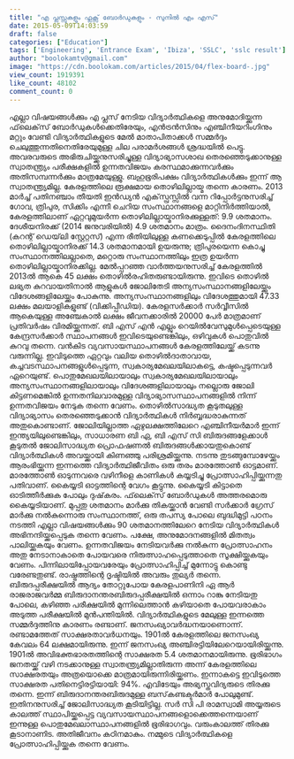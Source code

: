 ```yaml
---
title: "എ പ്ലസ്സുകളും ഫ്ലക്സ് ബോര്‍ഡുകളും - സുനില്‍ എം എസ്"
date: 2015-05-09T14:03:59
draft: false
categories: ["Education"]
tags: ['Engineering', 'Entrance Exam', 'Ibiza', 'SSLC', 'sslc result']
author: "boolokamtv@gmail.com"
image: "https://cdn.boolokam.com/articles/2015/04/flex-board-.jpg"
view_count: 1919391
like_count: 48102
comment_count: 0
---
```


എല്ലാ വിഷയങ്ങള്‍ക്കും എ പ്ലസ് നേടിയ വിദ്യാര്‍ത്ഥികളെ അനുമോദിയ്ക്കുന്ന ഫ്‌ലെക്‌സ് ബോര്‍ഡുകള്‍ക്കെതിരേയും, എന്‍ട്രന്‍സിനും എഞ്ചിനീയറിംഗിനും മറ്റും വേണ്ടി വിദ്യാര്‍ത്ഥികളുടെ മേല്‍ മാതാപിതാക്കള്‍ സമ്മര്‍ദ്ദം ചെലുത്തുന്നതിനെതിരേയുമുള്ള ചില പരാമര്‍ശങ്ങള്‍ ശ്രദ്ധയില്‍ പെട്ടു. അവരവരുടെ അഭിരുചിയ്ക്കനുസരിച്ചുള്ള വിദ്യാഭ്യാസശാഖ തെരഞ്ഞെടുക്കാനുള്ള സ്വാതന്ത്ര്യം പരീക്ഷകളില്‍ ഉന്നതവിജയം കരസ്ഥമാക്കുന്നവര്‍ക്കും അതിസമ്പന്നര്‍ക്കും മാത്രമേയുള്ളു. ബഹുഭൂരിപക്ഷം വിദ്യാര്‍ത്ഥികള്‍ക്കും ഇന്ന് ആ സ്വാതന്ത്ര്യമില്ല. കേരളത്തിലെ രൂക്ഷമായ തൊഴിലില്ലായ്മ തന്നെ കാരണം. 2013 മാര്‍ച്ച് പതിനഞ്ചാം തീയതി ഇന്‍ഡ്യന്‍ എക്‌സ്പ്രസ്സില്‍ വന്ന റിപ്പോര്‍ട്ടനുസരിച്ച് ഗോവ, ത്രിപുര, സിക്കിം എന്നീ ചെറിയ സംസ്ഥാനങ്ങളെ മാറ്റിനിര്‍ത്തിയാല്‍, കേരളത്തിലാണ് ഏറ്റവുമുയര്‍ന്ന തൊഴിലില്ലായ്മാനിരക്കുള്ളത്: 9.9 ശതമാനം. ദേശീയനിരക്ക് (2014 ജനുവരിയില്‍) 4.9 ശതമാനം മാത്രം. ദൈനംദിനസ്ഥിതി (കറന്റ് ഡെയ്‌ലി സ്റ്റേറ്റസ്) എന്ന രീതിയിലുള്ള കണക്കെടുപ്പില്‍ കേരളത്തിലെ തൊഴിലില്ലായ്മാനിരക്ക് 14.3 ശതമാനമായി ഉയരുന്നു; ത്രിപുരയെന്ന കൊച്ചു സംസ്ഥാനത്തിലല്ലാതെ, മറ്റൊരു സംസ്ഥാനത്തിലും ഇത്ര ഉയര്‍ന്ന തൊഴിലില്ലായ്മാനിരക്കില്ല. മേല്‍പ്പറഞ്ഞ വാര്‍ത്തയനുസരിച്ച് കേരളത്തില്‍ 2013ല്‍ ആകെ 45 ലക്ഷം തൊഴില്‍രഹിതരുണ്ടായിരുന്നു. ഇവിടെ തൊഴില്‍ ലഭ്യത കുറവായതിനാല്‍ ആളുകള്‍ ജോലിതേടി അന്യസംസ്ഥാനങ്ങളിലേയ്ക്കും വിദേശങ്ങളിലേയ്ക്കും പോകുന്നു. അന്യസംസ്ഥാനങ്ങളിലും വിദേശത്തുമായി 47.33 ലക്ഷം മലയാളികളുണ്ട് (വിക്കിപ്പീഡിയ). കേരളസര്‍ക്കാര്‍ സര്‍വ്വീസില്‍ ആകെയുള്ള അഞ്ചേകാല്‍ ലക്ഷം ജീവനക്കാരില്‍ 20000 പേര്‍ മാത്രമാണ് പ്രതിവര്‍ഷം വിരമിയ്ക്കുന്നത്. ബി എസ് എന്‍ എല്ലും റെയില്‍വേസുമുള്‍പ്പെടെയുള്ള കേന്ദ്രസര്‍ക്കാര്‍ സ്ഥാപനങ്ങള്‍ ഇവിടെയുണ്ടെങ്കിലും, ഒഴിവുകള്‍ പൊതുവില്‍ കുറവു തന്നെ. വന്‍കിട വ്യവസായസ്ഥാപനങ്ങള്‍ കേരളത്തിലേയ്ക്ക് കടന്നു വരുന്നില്ല. ഇവിടുത്തെ ഏറ്റവും വലിയ തൊഴില്‍ദാതാവായ, കച്ചവടസ്ഥാപനങ്ങളുള്‍പ്പെടുന്ന, സ്വകാര്യമേഖലയിലാകട്ടെ, കഷ്ടപ്പെടുന്നവര്‍ ഏറെയുണ്ട്. പൊതുമേഖലയിലായാലും സ്വകാര്യമേഖലയിലായാലും അന്യസംസ്ഥാനങ്ങളിലായാലും വിദേശങ്ങളിലായാലും നല്ലൊരു ജോലി കിട്ടണമെങ്കില്‍ ഉന്നതനിലവാരമുള്ള വിദ്യാഭ്യാസസ്ഥാപനങ്ങളില്‍ നിന്ന് ഉന്നതവിജയം നേടുക തന്നെ വേണം. തൊഴില്‍സാദ്ധ്യത കൂടുതലുള്ള വിദ്യാഭ്യാസം തെരഞ്ഞെടുക്കാന്‍ വിദ്യാര്‍ത്ഥികള്‍ നിര്‍ബ്ബദ്ധരാകുന്നത് അതുകൊണ്ടാണ്. ജോലിയില്ലാത്ത ഏഴുലക്ഷത്തിലേറെ എഞ്ചിനീയര്‍മാര്‍ ഇന്ന് ഇന്ത്യയിലുണ്ടെങ്കിലും, സാധാരണ ബി ഏ, ബി എസ് സി ബിരുദങ്ങളേക്കാള്‍ കൂടുതല്‍ ജോലിസാദ്ധ്യത പ്രൊഫഷണല്‍ ബിരുദങ്ങള്‍ക്കായതുകൊണ്ട് വിദ്യാര്‍ത്ഥികള്‍ അവയ്ക്കായി കിണഞ്ഞു പരിശ്രമിയ്ക്കുന്നു. നടന്നു തുടങ്ങുമ്പോഴേയ്ക്കും ആരംഭിയ്ക്കുന്ന ഇന്നത്തെ വിദ്യാര്‍ത്ഥിജീവിതം ഒരു തരം മാരത്തോണ്‍ ഓട്ടമാണ്. മാരത്തോണ്‍ ഓടുന്നവരെ വഴിനീളെ കാണികള്‍ കയ്യടിച്ചു പ്രോത്സാഹിപ്പിയ്ക്കുന്നതു പതിവാണ്. കൈയ്യടി ഓട്ടത്തിന്റെ വേഗം കൂട്ടുന്നു. കൈയ്യടി കിട്ടാതെ ഓടിത്തീര്‍ക്കുക പോലും ദുഷ്‌കരം. ഫ്‌ലെക്‌സ് ബോര്‍ഡുകള്‍ അത്തരമൊരു കൈയ്യടിയാണ്. മുപ്പതു ശതമാനം മാര്‍ക്കു തികയ്ക്കാന്‍ വേണ്ടി സര്‍ക്കാര്‍ ഗ്രേസ് മാര്‍ക്കു നല്‍കുന്നൊരു സംസ്ഥാനത്ത്, ഒരു തപസ്യ പോലെ ബുദ്ധിമുട്ടി പഠനം നടത്തി എല്ലാ വിഷയങ്ങള്‍ക്കും 90 ശതമാനത്തിലേറെ നേടിയ വിദ്യാര്‍ത്ഥികള്‍ അഭിനന്ദിയ്ക്കപ്പെടുക തന്നെ വേണം. പക്ഷേ, അനുമോദനങ്ങളില്‍ മിതത്വം പാലിയ്ക്കുകയും വേണം. ഉന്നതവിജയം നേടിയവര്‍ക്കു നല്‍കുന്ന പ്രോത്സാഹനം അതു നേടാനാകാതെ പോയവരെ നിരുത്സാഹപ്പെടുത്താതെ സൂക്ഷിയ്ക്കുകയും വേണം. പിന്നിലായിപ്പോയവരേയും പ്രോത്സാഹിപ്പിച്ച് മുന്നോട്ടു കൊണ്ടു വരേണ്ടതുണ്ട്. രാഷ്ട്രത്തിന്റെ ദൃഷ്ടിയില്‍ അവരും തുല്യര്‍ തന്നെ. ബിരുദപ്പരീക്ഷയില്‍ ആദ്യം തോറ്റുപോയ കേരളപാണിനി ഏ ആര്‍ രാജരാജവര്‍മ്മ ബിരുദാനന്തരബിരുദപ്പരീക്ഷയില്‍ ഒന്നാം റാങ്കു നേടിയതു പോലെ, കഴിഞ്ഞ പരീക്ഷയില്‍ മുന്നിലെത്താന്‍ കഴിയാതെ പോയവരാകാം അടുത്ത പരീക്ഷയില്‍ മുന്‍പന്തിയില്‍. വിദ്യാര്‍ത്ഥികളുടെ മേലുള്ള ഇന്നത്തെ സമ്മര്‍ദ്ദത്തിനു കാരണം രണ്ടാണ്. ജനസംഖ്യാവര്‍ദ്ധനയാണൊന്ന്. രണ്ടാമത്തേത് സാക്ഷരതാവര്‍ധനയും. 1901ല്‍ കേരളത്തിലെ ജനസംഖ്യ കേവലം 64 ലക്ഷമായിരുന്നു. ഇന്ന് ജനസംഖ്യ അഞ്ചിരട്ടിയിലേറെയായിരിയ്ക്കുന്നു. 1901ല്‍ അവിഭക്തഭാരതത്തിന്റെ സാക്ഷരത 5.4 ശതമാനമായിരുന്നു. ഭൂരിഭാഗം ജനതയ്ക്ക് വഴി നടക്കാനുള്ള സ്വാതന്ത്ര്യമില്ലാതിരുന്ന അന്ന് കേരളത്തിലെ സാക്ഷരതയും അത്രയൊക്കെ മാത്രമായിരുന്നിരിയ്ക്കണം. ഇന്നാകട്ടെ ഇവിടുത്തെ സാക്ഷരത പതിനെട്ടിരട്ടിയായി: 94%. എവിടേയും അഭ്യസ്തവിദ്യരുടെ തിരക്കു തന്നെ. ഇന്ന് ബിരുദാനന്തരബിരുദമുള്ള ബസ്‌കണ്ടക്ടര്‍മാര്‍ പോലുമുണ്ട്. ഇതിനനുസരിച്ച് ജോലിസാദ്ധ്യത കൂടിയിട്ടില്ല. സര്‍ സി പി രാമസ്വാമി അയ്യരുടെ കാലത്ത് സ്ഥാപിയ്ക്കപ്പെട്ട വ്യവസായസ്ഥാപനങ്ങളൊക്കെത്തന്നെയാണ് ഇന്നുള്ള പൊതുമേഖലാസ്ഥാപനങ്ങളില്‍ ഭൂരിഭാഗവും. വരുംകാലത്ത് തിരക്കു കൂടാനാണിട. അതിജീവനം കഠിനമാകും. നമ്മുടെ വിദ്യാര്‍ത്ഥികളെ പ്രോത്സാഹിപ്പിയ്ക്കുക തന്നെ വേണം.
